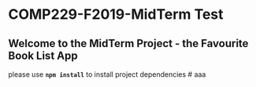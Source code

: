 # COMP229-F2019-MidTerm Test

## Welcome to the MidTerm Project - the Favourite Book List App

please use **`npm install`** to install project dependencies
#   a a a  
 